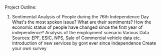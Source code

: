 Project Outline:
1. Sentimental Analysis of People during the 76th Independence Day
    What's the most spoken issue?
    What are their sentiments?
    How the economic status of people have changed since the first year of independence? Analysis of the employment scenario
    Various Data Sources: EPF, ESIC, NPS, Sale of Commercial vehicle data etc.
    Introduction of new services by govt ever since independence
    Create your own survey
